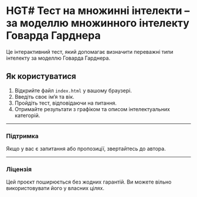 # HGT# Тест на множинні інтелекти – за моделлю множинного інтелекту Говарда Гарднера

Це інтерактивний тест, який допомагає визначити переважні типи інтелекту за моделлю Говарда Гарднера.

## Як користуватися

1. Відкрийте файл `index.html` у вашому браузері.
2. Введіть своє ім’я та вік.
3. Пройдіть тест, відповідаючи на питання.
4. Отримайте результати з графіком та описом інтелектуальних категорій.

---

### Підтримка

Якщо у вас є запитання або пропозиції, звертайтесь до автора.

---

### Ліцензія

Цей проєкт поширюється без жодних гарантій. Ви можете вільно використовувати його у власних цілях.
